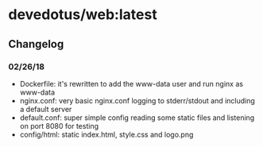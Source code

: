 # devedotus/web:latest

## Changelog
### 02/26/18
* Dockerfile: it's rewritten to add the www-data user and run nginx as www-data
* nginx.conf: very basic nginx.conf logging to stderr/stdout and including a default server
* default.conf: super simple config reading some static files and listening on port 8080 for testing
* config/html: static index.html, style.css and logo.png
